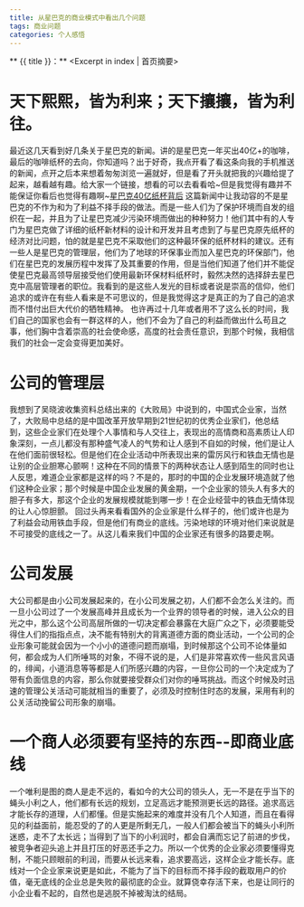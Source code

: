 ```yaml
---
title: 从星巴克的商业模式中看出几个问题
tags: 商业问题
categories: 个人感悟
---
```

** {{ title }}：** <Excerpt in index | 首页摘要>
# 天下熙熙，皆为利来；天下攘攘，皆为利往。
最近这几天看到好几条关于星巴克的新闻。讲的是星巴克一年买出40亿+的咖啡，最后的咖啡纸杯的去向，你知道吗？出于好奇，我点开看了看这条向我的手机推送的新闻，点开之后本来想着匆匆浏览一遍就好，但是看了开头就把我的兴趣给提了起来，越看越有趣。给大家一个链接，想看的可以去看看哈~但是我觉得有趣并不能保证你看后也觉得有趣啊~[星巴克40亿纸杯背后](http://36kr.com/p/5097923.html)
这篇新闻中让我动容的不是星巴克的不作为和为了利益不择手段的做法。而是一些人们为了保护环境而自发的组织在一起，并且为了让星巴克减少污染环境而做出的种种努力！他们其中有的人专门为星巴克做了详细的纸杯新材料的设计和开发并且考虑到了与星巴克原先纸杯的经济对比问题，怕的就是星巴克不采取他们的这种最环保的纸杯材料的建议。还有一些人是星巴克的管理层，他们为了地球的环保事业而加入星巴克的环保部门，他们在星巴克的发展历程中发挥了及其重要的作用，但是当他们知道了他们并不能促使星巴克最高领导层接受他们使用最新环保材料纸杯时，毅然决然的选择辞去星巴克中高层管理者的职位。我看到的是这些人发光的目标或者说是崇高的信仰，他们追求的或许在有些人看来是不可思议的，但是我觉得这才是真正的为了自己的追求而不惜付出巨大代价的牺牲精神。
也许再过十几年或者用不了这么长的时间，我们自己的国家也会有一群这样的人，他们不会为了自己的利益而做出什么苟且之事，他们胸中含着崇高的社会使命感，高度的社会责任意识，到那个时候，我相信我们的社会一定会变得更加美好。
# 公司的管理层
我想到了吴晓波收集资料总结出来的《大败局》中说到的，中国式企业家，当然了，大败局中总结的是中国改革开放早期到21世纪初的优秀企业家们，他总结到，这些企业家们在处理个人事情和与人交往上，表现出的高情商和高素质让人印象深刻，一点儿都没有那种盛气凌人的气势和让人感到不自如的时候，他们是让人在他们面前很轻松。但是他们在企业活动中所表现出来的雷厉风行和铁血无情也是让别的企业胆寒心颤啊！这种在不同的情景下的两种状态让人感到陌生的同时也让人反思，难道企业家都是这样的吗？不是的，那时的中国的企业发展环境造就了他们这种企业家；那个时候是中国企业发展的黄金期，一个企业家的领头人有多大的胆子有多大，那这个企业的发展规模就能到哪一步！在企业经营中的铁血无情体现的让人心惊胆颤。
回过头再来看看国外的企业家是什么样子的，他们或许也是为了利益会动用铁血手段，但是他们有商业的底线。污染地球的环境对他们来说就是不可接受的底线之一了。从这儿看来我们中国的企业家还有很多的路要走啊。
# 公司发展
大公司都是由小公司发展起来的，在小公司发展之初，人们都不会怎么关注的。而一旦小公司过了一个发展高峰并且成长为一个业界的领导者的时候，进入公众的目光之中，那么这个公司高层所做的一切决定都会暴露在大庭广众之下，必须要能受得住人们的指指点点，决不能有特别大的背离道德方面的商业活动，一个公司的企业形象可能就会因为一个小小的道德问题而崩塌，到时候那这个公司不论体量如何，都会成为人们所唾骂的对象，不得不说的是，人们是非常喜欢传一些风言风语的，绯闻，小道消息等等都是人们所感兴趣的内容，一旦你公司的一个决定成为了带有负面信息的内容，那么你就要接受群众们对你的唾骂挑战。而这个时候及时迅速的管理公关活动可能就相当的重要了，必须及时控制住时态的发展，采用有利的公关活动挽留公司形象的崩塌。
# 一个商人必须要有坚持的东西--即商业底线
一个唯利是图的商人是走不远的，看如今的大公司的领头人，无一不是在乎当下的蝇头小利之人，他们都有长远的规划，立足高远才能预测更长远的路径。追求高远才能长存的道理，人们都懂。但是实施起来的难度并没有几个人知道，而且在看得见的利益面前，能忍受的了的人更是所剩无几，一般人们都会被当下的蝇头小利所迷惑，走不了太长远；当得到了当下的小利润时，都会自满而忘记了前进的步伐，被竞争者迎头追上并且打压的好恶还手之力。所以一个优秀的企业家必须要懂得克制，不能只顾眼前的利润，而要从长远来看，追求要高远，这样企业才能长存。底线对一个企业家来说更是如此，不能为了当下的目标而不择手段的截取用户的价值，毫无底线的企业总是失败的最彻底的企业。就算侥幸存活下来，也是让同行的小企业看不起的，自然也是逃脱不掉被淘汰的结局。
